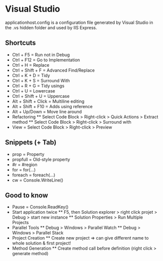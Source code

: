 # Visual Studio

applicationhost.config is a configuration file generated by Visual Studio in the .vs hidden folder and used by IIS Express.

## Shortcuts

* Ctrl + F5 = Run not in Debug
* Ctrl + F12 = Go to Implementation
* Ctrl + H = Replace
* Ctrl + Shift + F = Advanced Find/Replace
* Ctrl + K + D = Tidy
* Ctrl + K + S = Surround With
* Ctrl + R + G = Tidy usings
* Ctrl + U = Lowercase
* Ctrl + Shift + U = Uppercase
* Alt + Shift + Click = Multiline editing
* Alt + Shift + F10 = Adds using reference
* Alt + Up/Down = Move line around
* Refactoring
 ** Select Code Block > Right-click > Quick Actions > Extract method
 ** Select Code Block > Right-click > Surround with
* View = Select Code Block > Right-click > Preview

## Snippets (+ Tab)

* prop = Property
* propfull = Old-style property
* #r = #region
* for = for(...)
* foreach = foreach(...)
* cw = Console.WriteLine()

## Good to know

* Pause = Console.ReadKey()
* Start application twice
 ** F5, then  Solution explorer > right click projet > Debug > start new instance
 ** Solution Properties > Run Multiple Projects
* Parallel Tools
 ** Debug > Windows > Parallel Watch
 ** Debug > Windows > Parallel Stack
* Project Creation
 ** Create new project => can give different name to whole solution & first project!
* Method Generation
 ** Create method call before definition (right click > generate method)